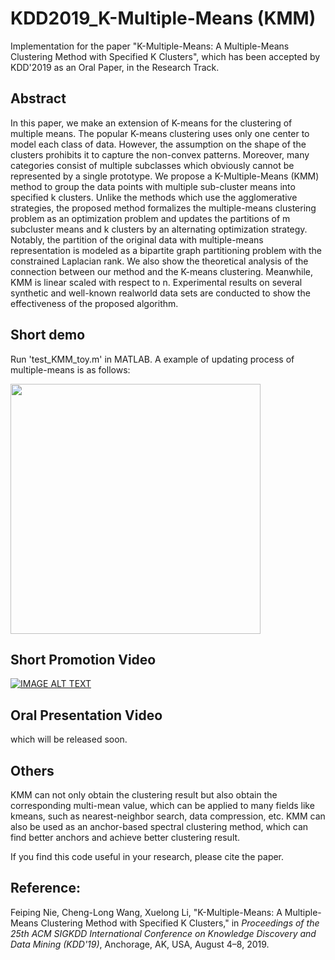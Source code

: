 # KDD2019_K-Multiple-Means (KMM)

Implementation for the paper "K-Multiple-Means: A Multiple-Means Clustering Method with Specified K Clusters", which has been accepted by KDD'2019 as an Oral Paper, in the Research Track.

## Abstract
In this paper, we make an extension of K-means for the clustering of multiple means. The popular K-means clustering uses only one center to model each class of data. However, the assumption on the shape of the clusters prohibits it to capture the non-convex
patterns. Moreover, many categories consist of multiple subclasses which obviously cannot be represented by a single prototype. We
propose a K-Multiple-Means (KMM) method to group the data points with multiple sub-cluster means into specified k clusters.
Unlike the methods which use the agglomerative strategies, the proposed method formalizes the multiple-means clustering problem
as an optimization problem and updates the partitions of m subcluster means and k clusters by an alternating optimization strategy.
Notably, the partition of the original data with multiple-means representation is modeled as a bipartite graph partitioning problem
with the constrained Laplacian rank. We also show the theoretical analysis of the connection between our method and the K-means
clustering. Meanwhile, KMM is linear scaled with respect to n. Experimental results on several synthetic and well-known realworld
data sets are conducted to show the effectiveness of the proposed algorithm.

## Short demo
Run 'test_KMM_toy.m' in MATLAB. A example of updating process of multiple-means is as follows:

<img src="https://github.com/CHLWR/KDD2019_K-Multiple-Means/blob/master/demo4.gif" align="center" width="400" height="400" />

## Short Promotion Video

[![IMAGE ALT TEXT](http://img.youtube.com/vi/HswEYH2td8w/0.jpg)](https://www.youtube.com/embed/HswEYH2td8w "K-Multiple-Means")

## Oral Presentation Video
which will be released soon.

## Others
KMM can not only obtain the clustering result but also obtain the corresponding multi-mean value, which can be applied to many fields like kmeans, such as nearest-neighbor search, data compression, etc. KMM can also be used as an anchor-based spectral clustering method, which can find better anchors and achieve better clustering result. 

If you find this code useful in your research, please cite the paper.

## Reference:

Feiping Nie, Cheng-Long Wang, Xuelong Li, "K-Multiple-Means: A Multiple-Means Clustering Method with Specified K Clusters," in *Proceedings of the 25th ACM SIGKDD International Conference on Knowledge Discovery and Data Mining (KDD'19)*, Anchorage, AK, USA, August 4–8, 2019.
